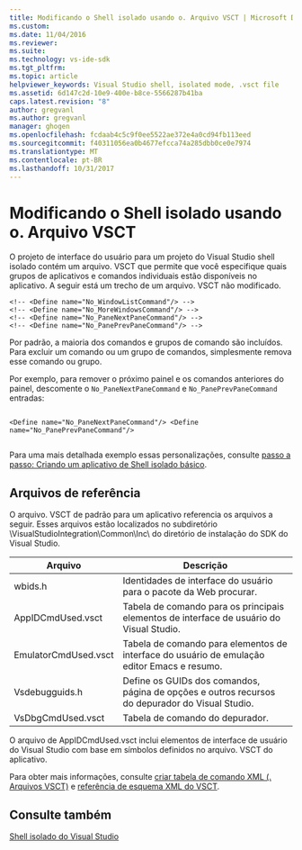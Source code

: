 ```yaml
---
title: Modificando o Shell isolado usando o. Arquivo VSCT | Microsoft Docs
ms.custom: 
ms.date: 11/04/2016
ms.reviewer: 
ms.suite: 
ms.technology: vs-ide-sdk
ms.tgt_pltfrm: 
ms.topic: article
helpviewer_keywords: Visual Studio shell, isolated mode, .vsct file
ms.assetid: 6d147c2d-10e9-400e-b8ce-5566287b41ba
caps.latest.revision: "8"
author: gregvanl
ms.author: gregvanl
manager: ghogen
ms.openlocfilehash: fcdaab4c5c9f0ee5522ae372e4a0cd94fb113eed
ms.sourcegitcommit: f40311056ea0b4677efcca74a285dbb0ce0e7974
ms.translationtype: MT
ms.contentlocale: pt-BR
ms.lasthandoff: 10/31/2017
---
```

# <a name="modifying-the-isolated-shell-by-using-the-vsct-file"></a>Modificando o Shell isolado usando o. Arquivo VSCT
O projeto de interface do usuário para um projeto do Visual Studio shell isolado contém um arquivo. VSCT que permite que você especifique quais grupos de aplicativos e comandos individuais estão disponíveis no aplicativo. A seguir está um trecho de um arquivo. VSCT não modificado.  
  
```  
<!-- <Define name="No_WindowListCommand"/> -->  
<!-- <Define name="No_MoreWindowsCommand"/> -->  
<!-- <Define name="No_PaneNextPaneCommand"/> -->  
<!-- <Define name="No_PanePrevPaneCommand"/> -->  
```  
  
 Por padrão, a maioria dos comandos e grupos de comando são incluídos. Para excluir um comando ou um grupo de comandos, simplesmente remova esse comando ou grupo.  
  
 Por exemplo, para remover o próximo painel e os comandos anteriores do painel, descomente o `No_PaneNextPaneCommand` e `No_PanePrevPaneCommand` entradas:  
  
```  
  
<Define name="No_PaneNextPaneCommand"/> <Define name="No_PanePrevPaneCommand"/>  
  
```  
  
 Para uma mais detalhada exemplo essas personalizações, consulte [passo a passo: Criando um aplicativo de Shell isolado básico](walkthrough-creating-a-basic-isolated-shell-application.md).  
  
## <a name="referenced-files"></a>Arquivos de referência  
 O arquivo. VSCT de padrão para um aplicativo referencia os arquivos a seguir. Esses arquivos estão localizados no subdiretório \VisualStudioIntegration\Common\Inc\ do diretório de instalação do SDK do Visual Studio.  
  
|Arquivo|Descrição|  
|----------|-----------------|  
|wbids.h|Identidades de interface do usuário para o pacote da Web procurar.|  
|AppIDCmdUsed.vsct|Tabela de comando para os principais elementos de interface de usuário do Visual Studio.|  
|EmulatorCmdUsed.vsct|Tabela de comando para elementos de interface do usuário de emulação editor Emacs e resumo.|  
|Vsdebugguids.h|Define os GUIDs dos comandos, página de opções e outros recursos do depurador do Visual Studio.|  
|VsDbgCmdUsed.vsct|Tabela de comando do depurador.|  
  
 O arquivo de AppIDCmdUsed.vsct inclui elementos de interface de usuário do Visual Studio com base em símbolos definidos no arquivo. VSCT do aplicativo.  
  
 Para obter mais informações, consulte [criar tabela de comando XML (. Arquivos VSCT)](../internals/designing-xml-command-table-dot-vsct-files.md) e [referência de esquema XML do VSCT](../vsct-xml-schema-reference.md).  
  
## <a name="see-also"></a>Consulte também  
 [Shell isolado do Visual Studio](visual-studio-isolated-shell.md)
